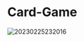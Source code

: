 # Card-Game



![20230225232016](https://user-images.githubusercontent.com/75996200/221382177-bc5e7839-496c-43ff-8f6d-38085a00b85a.png)

